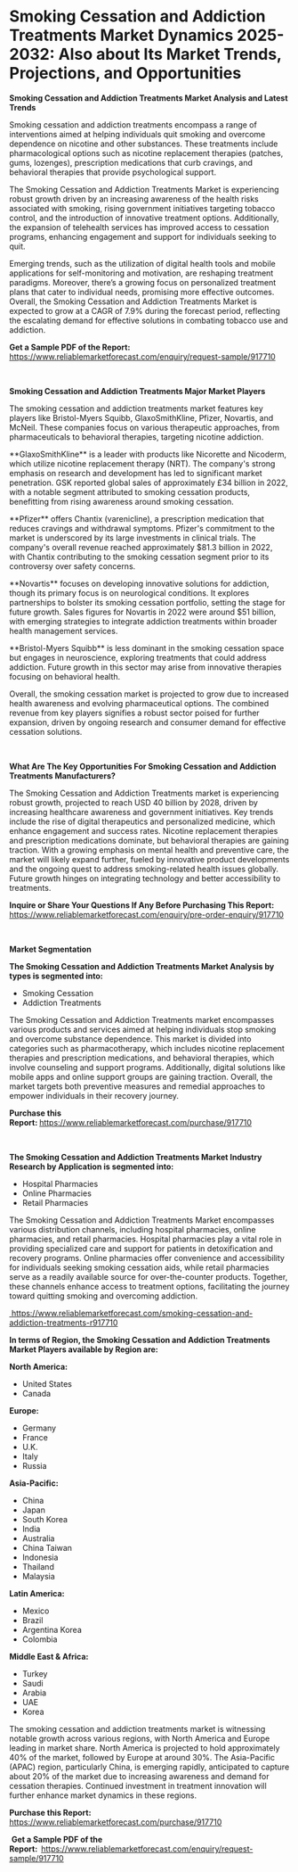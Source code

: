 <p><h1>Smoking Cessation and Addiction Treatments Market Dynamics 2025-2032: Also about Its Market Trends, Projections, and Opportunities</h1></p><p><strong>Smoking Cessation and Addiction Treatments Market Analysis and Latest Trends</strong></p>
<p><p>Smoking cessation and addiction treatments encompass a range of interventions aimed at helping individuals quit smoking and overcome dependence on nicotine and other substances. These treatments include pharmacological options such as nicotine replacement therapies (patches, gums, lozenges), prescription medications that curb cravings, and behavioral therapies that provide psychological support. </p><p>The Smoking Cessation and Addiction Treatments Market is experiencing robust growth driven by an increasing awareness of the health risks associated with smoking, rising government initiatives targeting tobacco control, and the introduction of innovative treatment options. Additionally, the expansion of telehealth services has improved access to cessation programs, enhancing engagement and support for individuals seeking to quit. </p><p>Emerging trends, such as the utilization of digital health tools and mobile applications for self-monitoring and motivation, are reshaping treatment paradigms. Moreover, there’s a growing focus on personalized treatment plans that cater to individual needs, promising more effective outcomes. Overall, the Smoking Cessation and Addiction Treatments Market is expected to grow at a CAGR of 7.9% during the forecast period, reflecting the escalating demand for effective solutions in combating tobacco use and addiction.</p></p>
<p><strong>Get a Sample PDF of the Report:&nbsp;</strong> <a href="https://www.reliablemarketforecast.com/enquiry/request-sample/917710?utm_campaign=2890&utm_medium=2&utm_source=Github&utm_content=ia&utm_term=18042025&utm_id=smoking-cessation-and-addiction-treatments">https://www.reliablemarketforecast.com/enquiry/request-sample/917710</a></p>
<p>&nbsp;</p>
<p><strong>Smoking Cessation and Addiction Treatments Major Market Players</strong></p>
<p><p>The smoking cessation and addiction treatments market features key players like Bristol-Myers Squibb, GlaxoSmithKline, Pfizer, Novartis, and McNeil. These companies focus on various therapeutic approaches, from pharmaceuticals to behavioral therapies, targeting nicotine addiction.</p><p>**GlaxoSmithKline** is a leader with products like Nicorette and Nicoderm, which utilize nicotine replacement therapy (NRT). The company's strong emphasis on research and development has led to significant market penetration. GSK reported global sales of approximately £34 billion in 2022, with a notable segment attributed to smoking cessation products, benefitting from rising awareness around smoking cessation.</p><p>**Pfizer** offers Chantix (varenicline), a prescription medication that reduces cravings and withdrawal symptoms. Pfizer's commitment to the market is underscored by its large investments in clinical trials. The company's overall revenue reached approximately $81.3 billion in 2022, with Chantix contributing to the smoking cessation segment prior to its controversy over safety concerns.</p><p>**Novartis** focuses on developing innovative solutions for addiction, though its primary focus is on neurological conditions. It explores partnerships to bolster its smoking cessation portfolio, setting the stage for future growth. Sales figures for Novartis in 2022 were around $51 billion, with emerging strategies to integrate addiction treatments within broader health management services.</p><p>**Bristol-Myers Squibb** is less dominant in the smoking cessation space but engages in neuroscience, exploring treatments that could address addiction. Future growth in this sector may arise from innovative therapies focusing on behavioral health.</p><p>Overall, the smoking cessation market is projected to grow due to increased health awareness and evolving pharmaceutical options. The combined revenue from key players signifies a robust sector poised for further expansion, driven by ongoing research and consumer demand for effective cessation solutions.</p></p>
<p>&nbsp;</p>
<p><strong>What Are The Key Opportunities For Smoking Cessation and Addiction Treatments Manufacturers?</strong></p>
<p><p>The Smoking Cessation and Addiction Treatments market is experiencing robust growth, projected to reach USD 40 billion by 2028, driven by increasing healthcare awareness and government initiatives. Key trends include the rise of digital therapeutics and personalized medicine, which enhance engagement and success rates. Nicotine replacement therapies and prescription medications dominate, but behavioral therapies are gaining traction. With a growing emphasis on mental health and preventive care, the market will likely expand further, fueled by innovative product developments and the ongoing quest to address smoking-related health issues globally. Future growth hinges on integrating technology and better accessibility to treatments.</p></p>
<p><strong>Inquire or Share Your Questions If Any Before Purchasing This Report:</strong> <a href="https://www.reliablemarketforecast.com/enquiry/pre-order-enquiry/917710?utm_campaign=2890&utm_medium=2&utm_source=Github&utm_content=ia&utm_term=18042025&utm_id=smoking-cessation-and-addiction-treatments">https://www.reliablemarketforecast.com/enquiry/pre-order-enquiry/917710</a></p>
<p>&nbsp;</p>
<p><strong>Market Segmentation</strong></p>
<p><strong>The Smoking Cessation and Addiction Treatments Market Analysis by types is segmented into:</strong></p>
<p><ul><li>Smoking Cessation</li><li>Addiction Treatments</li></ul></p>
<p><p>The Smoking Cessation and Addiction Treatments market encompasses various products and services aimed at helping individuals stop smoking and overcome substance dependence. This market is divided into categories such as pharmacotherapy, which includes nicotine replacement therapies and prescription medications, and behavioral therapies, which involve counseling and support programs. Additionally, digital solutions like mobile apps and online support groups are gaining traction. Overall, the market targets both preventive measures and remedial approaches to empower individuals in their recovery journey.</p></p>
<p><strong>Purchase this Report:&nbsp;</strong><a href="https://www.reliablemarketforecast.com/purchase/917710?utm_campaign=2890&utm_medium=2&utm_source=Github&utm_content=ia&utm_term=18042025&utm_id=smoking-cessation-and-addiction-treatments">https://www.reliablemarketforecast.com/purchase/917710</a></p>
<p>&nbsp;</p>
<p><strong>The Smoking Cessation and Addiction Treatments Market Industry Research by Application is segmented into:</strong></p>
<p><ul><li>Hospital Pharmacies</li><li>Online Pharmacies</li><li>Retail Pharmacies</li></ul></p>
<p><p>The Smoking Cessation and Addiction Treatments Market encompasses various distribution channels, including hospital pharmacies, online pharmacies, and retail pharmacies. Hospital pharmacies play a vital role in providing specialized care and support for patients in detoxification and recovery programs. Online pharmacies offer convenience and accessibility for individuals seeking smoking cessation aids, while retail pharmacies serve as a readily available source for over-the-counter products. Together, these channels enhance access to treatment options, facilitating the journey toward quitting smoking and overcoming addiction.</p></p>
<p><a href="https://www.reliablemarketforecast.com/smoking-cessation-and-addiction-treatments-r917710?utm_campaign=2890&utm_medium=2&utm_source=Github&utm_content=ia&utm_term=18042025&utm_id=smoking-cessation-and-addiction-treatments">&nbsp;https://www.reliablemarketforecast.com/smoking-cessation-and-addiction-treatments-r917710</a></p>
<p><strong>In terms of Region, the Smoking Cessation and Addiction Treatments Market Players available by Region are:</strong></p>
<p>
    <p> <strong> North America: </strong>
        <ul>
            <li>United States</li>
            <li>Canada</li>
        </ul>
        </p> 
    <p> <strong> Europe: </strong>
        <ul>
            <li>Germany</li>
            <li>France</li>
            <li>U.K.</li>
            <li>Italy</li>
            <li>Russia</li>
        </ul>
        </p> 
    <p> <strong> Asia-Pacific: </strong>
        <ul>
            <li>China</li>
            <li>Japan</li>
            <li>South Korea</li>
            <li>India</li>
            <li>Australia</li>
            <li>China Taiwan</li>
            <li>Indonesia</li>
            <li>Thailand</li>
            <li>Malaysia</li>
        </ul>
        </p> 
    <p> <strong> Latin America: </strong>
        <ul>
            <li>Mexico</li>
            <li>Brazil</li>
            <li>Argentina Korea</li>
            <li>Colombia</li>
        </ul>
        </p> 
    <p> <strong> Middle East & Africa: </strong>
        <ul>
            <li>Turkey</li>
            <li>Saudi</li>
            <li>Arabia</li>
            <li>UAE</li>
            <li>Korea</li>
        </ul>
    </p>
    </p>
<p><p>The smoking cessation and addiction treatments market is witnessing notable growth across various regions, with North America and Europe leading in market share. North America is projected to hold approximately 40% of the market, followed by Europe at around 30%. The Asia-Pacific (APAC) region, particularly China, is emerging rapidly, anticipated to capture about 20% of the market due to increasing awareness and demand for cessation therapies. Continued investment in treatment innovation will further enhance market dynamics in these regions.</p></p>
<p><strong>Purchase this Report: </strong><a href="https://www.reliablemarketforecast.com/purchase/917710?utm_campaign=2890&utm_medium=2&utm_source=Github&utm_content=ia&utm_term=18042025&utm_id=smoking-cessation-and-addiction-treatments">https://www.reliablemarketforecast.com/purchase/917710</a></p>
<p>&nbsp;<strong>Get a Sample PDF of the Report:&nbsp;&nbsp;</strong><a href="https://www.reliablemarketforecast.com/enquiry/request-sample/917710?utm_campaign=2890&utm_medium=2&utm_source=Github&utm_content=ia&utm_term=18042025&utm_id=smoking-cessation-and-addiction-treatments">https://www.reliablemarketforecast.com/enquiry/request-sample/917710</a></p>
<p><strong></strong></p>
<p><p></p><p></p><p></p></p>